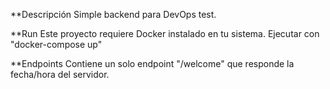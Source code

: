 **Descripción
Simple backend para DevOps test.

**Run
Este proyecto requiere Docker instalado en tu sistema. Ejecutar con "docker-compose up"

**Endpoints
Contiene un solo endpoint "/welcome" que responde la fecha/hora del servidor.
